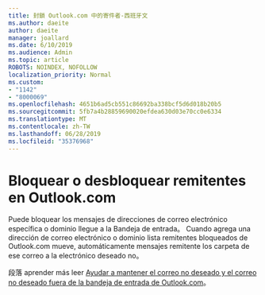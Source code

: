 ```yaml
---
title: 封鎖 Outlook.com 中的寄件者-西班牙文
ms.author: daeite
author: daeite
manager: joallard
ms.date: 6/10/2019
ms.audience: Admin
ms.topic: article
ROBOTS: NOINDEX, NOFOLLOW
localization_priority: Normal
ms.custom:
- "1142"
- "8000069"
ms.openlocfilehash: 4651b6ad5cb551c86692ba338bcf5d6d018b20b5
ms.sourcegitcommit: 5fb7a4b28859690020efdea630d03e70cc0e6334
ms.translationtype: MT
ms.contentlocale: zh-TW
ms.lasthandoff: 06/28/2019
ms.locfileid: "35376968"
---
```

# <a name="bloquear-o-desbloquear-remitentes-en-outlookcom"></a>Bloquear o desbloquear remitentes en Outlook.com

Puede bloquear los mensajes de direcciones de correo electrónico específica o dominio llegue a la Bandeja de entrada。 Cuando agrega una dirección de correo electrónico o dominio lista remitentes bloqueados de Outlook.com mueve, automáticamente mensajes remitente los carpeta de ese correo a la electrónico deseado no。

段落 aprender más leer [Ayudar a mantener el correo no deseado y el correo no deseado fuera de la bandeja de entrada de Outlook.com](https://support.office.com/es-es/article/a3ece97b-82f8-4a5e-9ac3-e92fa6427ae4)。